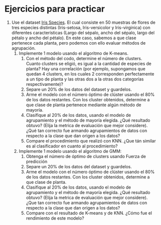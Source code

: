 # Ejercicios para practicar

1. Use el dataset [Iris Species](https://archive.ics.uci.edu/dataset/53/iris). El cual consiste en 50 muestras de flores de tres especies distintas (Iris-setosa, Iris-versicolor y Iris-virginica) con diferentes características (Largo del sépalo, ancho del sépalo, largo del pétalo y ancho del pétalo). En este caso, sabemos a que clase pertenece cada planta, pero podemos con ello evaluar métodos de agrupación.
   1. Implemente 1 modelo usando el algoritmo de K-means.
      1. Con el método del codo, determine el número de clusters. Cuanto clusters se eligió, es igual a la cantidad de especies de planta? Hay una correlación (por ejemplo, supongamos que quedan 4 clusters, en los cuales 2 corresponden perfectamente a un tipo de planta y las otras dos a la otras dos categorías respectivamente)? 
      2. Separe un 20% de los datos del dataset y guardelos.  
      3. Arme el modelo con el número óptimo de clúster usando el 80% de los datos restantes. Con los cluster obtenidos, determine a que clase de planta pertenece mediante algún método de mayoría. 
      4. Clasifique al 20% de los datos, usando el modelo de agrupamiento y el método de mayoría elegida. ¿Qué resultado obtuvo? (Elija la metrica de evaluación que mejor considere). ¿Qué tan correcto fue armando agrupamientos de datos con respecto a la clase que dan origen a los datos?
      5. Compare el procedimiento que realizó con KNN. ¿Que tán similar es al clasificador en cuanto al procedimiento?
   2. Implemente 1 modelo usando el algoritmo de GMM:
      1. Obtenga el número de óptimo de clusters usando Fuerza de predicción
      2. Separe un 20% de los datos del dataset y guardelos.  
      3. Arme el modelo con el número óptimo de clúster usando el 80% de los datos restantes. Con los cluster obtenidos, determine a que clase de planta. 
      4. Clasifique al 20% de los datos, usando el modelo de agrupamiento y el método de mayoría elegida. ¿Qué resultado obtuvo? (Elija la metrica de evaluación que mejor considere). ¿Que tan correcto fue armando agrupamientos de datos con respecto a la clase que dan origen a los datos? 
      5. Compare con el resultado de K-means y de KNN. ¿Cómo fue el rendimiento de este modelo? 
